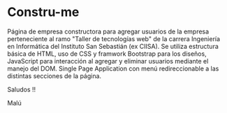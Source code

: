 # Constru-me
Página de empresa constructora para agregar usuarios de la empresa perteneciente al ramo "Taller de tecnologías web" de la carrera Ingeniería en Informática del Instituto San Sebastián (ex CIISA).
Se utiliza estructura básica de HTML, uso de CSS y framwork Bootstrap para los diseños, JavaScript para interacción al agregar y eliminar usuarios mediante el manejo del DOM.
Single Page Application con menú redireccionable a las distintas secciones de la página.

Saludos !!

Malú

